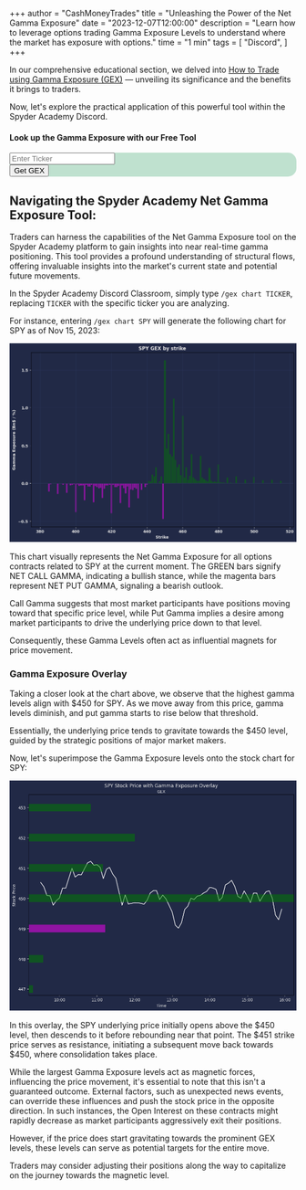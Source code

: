 +++
author = "CashMoneyTrades"
title = "Unleashing the Power of the Net Gamma Exposure"
date = "2023-12-07T12:00:00"
description = "Learn how to leverage options trading Gamma Exposure Levels to understand where the market has exposure with options."
time = "1 min"
tags = [
   "Discord",
]
+++

In our comprehensive educational section, we delved into [How to Trade using Gamma Exposure (GEX)](/education/how-to-trade-using-gamma-exposure/) — unveiling its significance and the benefits it brings to traders. 

Now, let's explore the practical application of this powerful tool within the Spyder Academy Discord.


#### Look up the Gamma Exposure with our Free Tool

<div class="card shadow border-0 p-3 mb-5 justify-content-center" style="border-radius: 15px; background-color: #BFE1CF; ">
   <div class="row p-0 m-0 align-items-center">
      <div class="col-8  p-0 m-0 align-items-center">
         <label hidden for="search-input">Enter Ticker Symbol</label>
         <input id="ticker" class="no-border-transparent-bg" type="text" placeholder="Enter Ticker">
      </div>
      <!--end of col-->
      <div class="col-4">
         <button class="btn btn-lg btn-success" onclick="getGEX(); return false;">Get GEX</button>
      </div>
      <!--end of col-->
   </div>
</div>


<div class="card shadow p-3 mb-5 justify-content-center d-none" id="gammaChart">
</div>

<script src="https://cdn.jsdelivr.net/npm/apexcharts"></script>
<script>
   function getGEX(){
      userTrades = new Trades();
      userTrades.fetchGEXByStrike($("#ticker").val());

   }
</script>

## Navigating the Spyder Academy Net Gamma Exposure Tool:

Traders can harness the capabilities of the Net Gamma Exposure tool on the Spyder Academy platform to gain insights into near real-time gamma positioning. This tool provides a profound understanding of structural flows, offering invaluable insights into the market's current state and potential future movements.

In the Spyder Academy Discord Classroom, simply type `/gex chart TICKER`, replacing `TICKER` with the specific ticker you are analyzing.

For instance, entering `/gex chart SPY` will generate the following chart for SPY as of Nov 15, 2023:

![SPY Gamma Exposure](images/SPY_gex.png)

This chart visually represents the Net Gamma Exposure for all options contracts related to SPY at the current moment. The GREEN bars signify NET CALL GAMMA, indicating a bullish stance, while the magenta bars represent NET PUT GAMMA, signaling a bearish outlook.

Call Gamma suggests that most market participants have positions moving toward that specific price level, while Put Gamma implies a desire among market participants to drive the underlying price down to that level. 

Consequently, these Gamma Levels often act as influential magnets for price movement.

### Gamma Exposure Overlay

Taking a closer look at the chart above, we observe that the highest gamma levels align with $450 for SPY. As we move away from this price, gamma levels diminish, and put gamma starts to rise below that threshold. 

Essentially, the underlying price tends to gravitate towards the $450 level, guided by the strategic positions of major market makers.

Now, let's superimpose the Gamma Exposure levels onto the stock chart for SPY:

![SPY Gamma Exposure Chart Overlay](images/SPY_chart.png)

In this overlay, the SPY underlying price initially opens above the $450 level, then descends to it before rebounding near that point. The $451 strike price serves as resistance, initiating a subsequent move back towards $450, where consolidation takes place.

While the largest Gamma Exposure levels act as magnetic forces, influencing the price movement, it's essential to note that this isn't a guaranteed outcome. External factors, such as unexpected news events, can override these influences and push the stock price in the opposite direction. In such instances, the Open Interest on these contracts might rapidly decrease as market participants aggressively exit their positions.

However, if the price does start gravitating towards the prominent GEX levels, these levels can serve as potential targets for the entire move. 

Traders may consider adjusting their positions along the way to capitalize on the journey towards the magnetic level.
